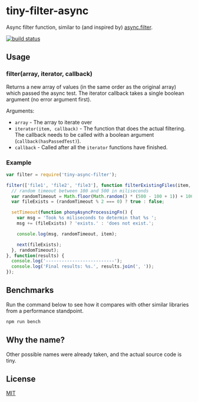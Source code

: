 # tiny-filter-async

Async filter function, similar to (and inspired by) [async.filter](https://github.com/caolan/async#filter).

[![build status](https://secure.travis-ci.org/alessioalex/tiny-filter-async.png)](http://travis-ci.org/alessioalex/tiny-filter-async)

## Usage

### filter(array, iterator, callback)

Returns a new array of values (in the same order as the original array) which passed the async test.
The iterator callback takes a single boolean argument (no error argument first).

Arguments:

- `array` - The array to iterate over
- `iterator(item, callback)` - The function that does the actual filtering. The callback needs to be called with a boolean argument (`callback(hasPassedTest)`).
- `callback` - Called after all the `iterator` functions have finished.

### Example

```js
var filter = require('tiny-async-filter');

filter(['file1', 'file2', 'file3'], function filterExistingFiles(item, next) {
  // random timeout between 100 and 500 in miliseconds
  var randomTimeout = Math.floor(Math.random() * (500 - 100 + 1)) + 100;
  var fileExists = (randomTimeout % 2 === 0) ? true : false;

  setTimeout(function phonyAsyncProcessingFn() {
    var msg = 'Took %s miliseconds to determin that %s ';
    msg += (fileExists) ? 'exists.' : 'does not exist.';

    console.log(msg, randomTimeout, item);

    next(fileExists);
  }, randomTimeout);
}, function(results) {
  console.log('--------------------------');
  console.log('Final results: %s.', results.join(', '));
});
```

## Benchmarks

Run the command below to see how it compares with other similar libraries from a performance standpoint.

```js
npm run bench
```

## Why the name?

Other possible names were already taken, and the actual source code is tiny.

## License

[MIT](http://alessioalex.mit-license.org/)
